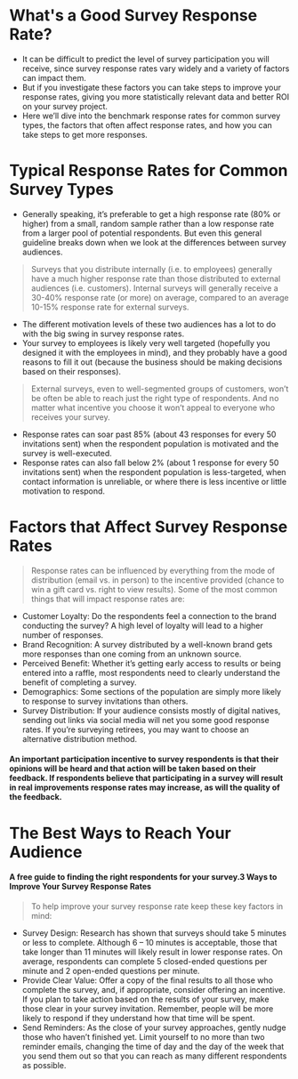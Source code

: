 # What's a Good Survey Response Rate?
* It can be difficult to predict the level of survey participation you will receive, since survey response rates vary widely and a variety of factors can impact them. 
* But if you investigate these factors you can take steps to improve your response rates, giving you more statistically relevant data and better ROI on your survey project.
* Here we’ll dive into the benchmark response rates for common survey types, the factors that often affect response rates, and how you can take steps to get more responses.
# Typical Response Rates for Common Survey Types
* Generally speaking, it’s preferable to get a high response rate (80% or higher) from a small, random sample rather than a low response rate from a larger pool of potential respondents. But even this general guideline breaks down when we look at the differences between survey audiences.
> Surveys that you distribute internally (i.e. to employees) generally have a much higher response rate than those distributed to external audiences (i.e. customers).
> Internal surveys will generally receive a 30-40% response rate (or more) on average, compared to an average 10-15% response rate for external surveys.
* The different motivation levels of these two audiences has a lot to do with the big swing in survey response rates.
* Your survey to employees is likely very well targeted (hopefully you designed it with the employees in mind), and they probably have a good reasons to fill it out (because the business should be making decisions based on their responses).
> External surveys, even to well-segmented groups of customers, won’t be often be able to reach just the right type of respondents. And no matter what incentive you choose it won’t appeal to everyone who receives your survey.
* Response rates can soar past 85% (about 43 responses for every 50 invitations sent) when the respondent population is motivated and the survey is well-executed. 
* Response rates can also fall below 2% (about 1 response for every 50 invitations sent) when the respondent population is less-targeted, when contact information is unreliable, or where there is less incentive or little motivation to respond. 
# Factors that Affect Survey Response Rates
> Response rates can be influenced by everything from the mode of distribution (email vs. in person) to the incentive provided (chance to win a gift card vs. right to view results). Some of the most common things that will impact response rates are:
*	Customer Loyalty: Do the respondents feel a connection to the brand conducting the survey? A high level of loyalty will lead to a higher number of responses.
* Brand Recognition: A survey distributed by a well-known brand gets more responses than one coming from an unknown source.
*	Perceived Benefit: Whether it’s getting early access to results or being entered into a raffle, most respondents need to clearly understand the benefit of completing a survey.
*	Demographics: Some sections of the population are simply more likely to response to survey invitations than others.
*	Survey Distribution: If your audience consists mostly of digital natives, sending out links via social media will net you some good response rates. If you’re surveying retirees, you may want to choose an alternative distribution method.
#### An important participation incentive to survey respondents is that their opinions will be heard and that action will be taken based on their feedback. If respondents believe that participating in a survey will result in real improvements response rates may increase, as will the quality of the feedback.
# The Best Ways to Reach Your Audience
#### A free guide to finding the right respondents for your survey.3 Ways to Improve Your Survey Response Rates
> To help improve your survey response rate keep these key factors in mind:
* Survey Design: Research has shown that surveys should take 5 minutes or less to complete. Although 6 – 10 minutes is acceptable, those that take longer than 11 minutes will likely result in lower response rates. On average, respondents can complete 5 closed-ended questions per minute and 2 open-ended questions per minute.
* Provide Clear Value: Offer a copy of the final results to all those who complete the survey, and, if appropriate, consider offering an incentive. If you plan to take action based on the results of your survey, make those clear in your survey invitation. Remember, people will be more likely to respond if they understand how that time will be spent.
* Send Reminders: As the close of your survey approaches, gently nudge those who haven’t finished yet. Limit yourself to no more than two reminder emails, changing the time of day and the day of the week that you send them out so that you can reach as many different respondents as possible.
